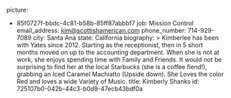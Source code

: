 picture:
  - 85f0727f-bbdc-4c81-b58b-85ff87abbbf7
job: Mission Control
email_address: kim@scottishamerican.com
phone_number: 714-929-7089
city: Santa Ana
state: California
biography: >
  Kimberlee has been with Yates since 2012. Starting as the receptionist, then in 5 short months moved
  on up to the accounting department. When she is not at work, she enjoys spending time with Family
  and Friends. It would not be surprising to find her at the local Starbucks (she is a coffee fiend!),
  grabbing an Iced Caramel Machiatto (Upside down). She Loves the color Red and loves a wide Variety
  of Music.
title: Kimberly Shanks
id: 725107b0-042b-44c3-b0d8-47ecb43bdf0a
